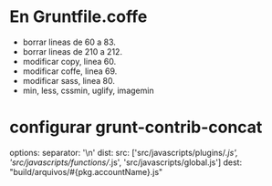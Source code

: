# En Gruntfile.coffe 

* borrar lineas de 60 a 83.
* borrar lineas de 210 a 212.
* modificar copy, linea 60.
* modificar coffe, linea 69.
* modificar sass, linea 80.
* min, less, cssmin, uglify, imagemin

# configurar grunt-contrib-concat

options:
  separator: '\n'
dist:
  src: ['src/javascripts/plugins/*.js', 'src/javascripts/functions/*.js', 'src/javascripts/global.js']
  dest: "build/arquivos/#{pkg.accountName}.js"

